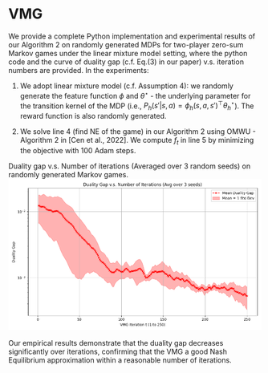 # VMG

We provide a complete Python implementation and experimental results of our Algorithm 2 on randomly generated MDPs for two-player zero-sum Markov games under the linear mixture model setting, where the python code and the curve of duality gap (c.f. Eq.(3) in our paper) v.s. iteration numbers are provided. In the experiments:
1. We adopt linear mixture model (c.f. Assumption 4): we randomly generate the feature function $\phi$ and $\theta^\star$ - the underlying parameter for the transition kernel of the MDP (i.e., $P_h(s'|s,a) = \phi_h(s,a,s')^\top \theta_h^\star$). The reward function is also randomly generated.

2. We solve line 4 (find NE of the game) in our Algorithm 2 using OMWU - Algorithm 2 in [Cen et al., 2022]. We compute $f_t$ in line 5 by minimizing the objective with 100 Adam steps.


Duality gap v.s. Number of iterations (Averaged over 3 random seeds) on randomly generated Markov games.
![Duality gap v.s. Number of iterations (Averaged over 3 random seeds)](vmg_avg_duality_gap.png)

Our empirical results demonstrate that the duality gap decreases significantly over iterations, confirming that the VMG a good Nash Equilibrium approximation within a reasonable number of iterations. 
